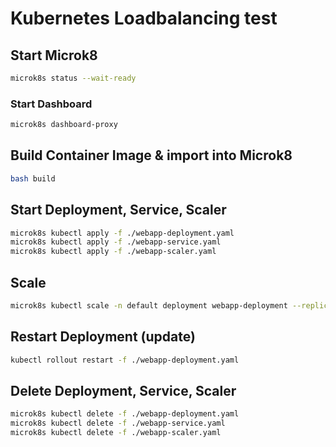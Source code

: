 # Kubernetes Loadbalancing test

## Start Microk8

```bash
microk8s status --wait-ready
```

### Start Dashboard

```bash
microk8s dashboard-proxy
```

## Build Container Image & import into Microk8

```bash
bash build
```

## Start Deployment, Service, Scaler

```bash
microk8s kubectl apply -f ./webapp-deployment.yaml
microk8s kubectl apply -f ./webapp-service.yaml
microk8s kubectl apply -f ./webapp-scaler.yaml
```

## Scale
```bash
microk8s kubectl scale -n default deployment webapp-deployment --replicas=2
```

## Restart Deployment (update)
```bash
kubectl rollout restart -f ./webapp-deployment.yaml
```

## Delete Deployment, Service, Scaler

```bash
microk8s kubectl delete -f ./webapp-deployment.yaml
microk8s kubectl delete -f ./webapp-service.yaml
microk8s kubectl delete -f ./webapp-scaler.yaml
```

